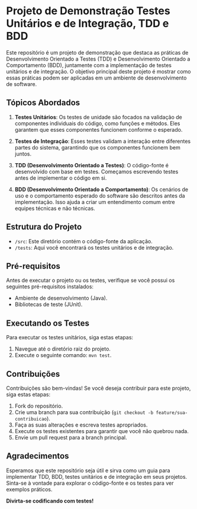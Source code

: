 # Projeto de Demonstração Testes Unitários e de Integração, TDD e BDD

Este repositório é um projeto de demonstração que destaca as práticas de Desenvolvimento Orientado a Testes (TDD) e 
Desenvolvimento Orientado a Comportamento (BDD), juntamente com a implementação de testes unitários e de integração. 
O objetivo principal deste projeto é mostrar como essas práticas podem ser aplicadas em um ambiente de desenvolvimento 
de software.

## Tópicos Abordados

1. **Testes Unitários**: Os testes de unidade são focados na validação de componentes individuais do código, como funções
   e métodos. Eles garantem que esses componentes funcionem conforme o esperado.

2. **Testes de Integração**: Esses testes validam a interação entre diferentes partes do sistema, garantindo que os
   componentes funcionem bem juntos.

3. **TDD (Desenvolvimento Orientado a Testes)**: O código-fonte é desenvolvido com base em testes. Começamos escrevendo 
testes antes de implementar o código em si.

4. **BDD (Desenvolvimento Orientado a Comportamento)**: Os cenários de uso e o comportamento esperado do software são 
descritos antes da implementação. Isso ajuda a criar um entendimento comum entre equipes técnicas e não técnicas.

## Estrutura do Projeto

- `/src`: Este diretório contém o código-fonte da aplicação.
- `/tests`: Aqui você encontrará os testes unitários e de integração.

## Pré-requisitos

Antes de executar o projeto ou os testes, verifique se você possui os seguintes pré-requisitos instalados:

- Ambiente de desenvolvimento (Java).
- Bibliotecas de teste (JUnit).

## Executando os Testes

Para executar os testes unitários, siga estas etapas:

1. Navegue até o diretório raiz do projeto.
2. Execute o seguinte comando: `mvn test`.

## Contribuições

Contribuições são bem-vindas! Se você deseja contribuir para este projeto, siga estas etapas:

1. Fork do repositório.
2. Crie uma branch para sua contribuição (`git checkout -b feature/sua-contribuicao`).
3. Faça as suas alterações e escreva testes apropriados.
4. Execute os testes existentes para garantir que você não quebrou nada.
5. Envie um pull request para a branch principal.

## Agradecimentos

Esperamos que este repositório seja útil e sirva como um guia para implementar TDD, BDD, testes unitários e de integração 
em seus projetos. Sinta-se à vontade para explorar o código-fonte e os testes para ver exemplos práticos.

**Divirta-se codificando com testes!**
